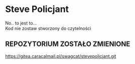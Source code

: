 # Steve Policjant
No.. to jest to...<br>
Kod nie zostaw stworzony do czytelności<br>
## REPOZYTORIUM ZOSTAŁO ZMIENIONE
https://gitea.caracalmail.pl/swagcat/stevepolicjant.git